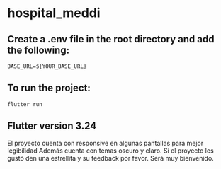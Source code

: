 # hospital_meddi
 
## Create a .env file in the root directory and add the following:
```BASE_URL=${YOUR_BASE_URL}```

## To run the project:
```flutter run```

## Flutter version 3.24


El proyecto cuenta con responsive en algunas pantallas para mejor legibilidad
Además cuenta con temas oscuro y claro.
Si el proyecto les gustó den una estrellita y su feedback por favor. Será muy bienvenido.


